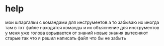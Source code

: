 # help
мои шпаргалки с командами для инструментов а то забываю их иногда 
там в тхт файле находятся команды и их объяснение для инструментов 
у меня уже голова взрывается от знаний новые знания вытесняют старые так что я решил написать файл что бы не забыть 

